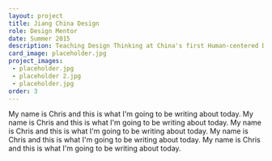 ```yaml
---
layout: project
title: Jiang China Design
role: Design Mentor
date: Summer 2015
description: Teaching Design Thinking at China's first Human-centered Design bootcamp.
card_image: placeholder.jpg
project_images: 
 - placeholder.jpg
 - placeholder 2.jpg
 - placeholder.jpg
order: 3
---
```



My name is Chris and this is what I'm going to be writing about today. My name is Chris and this is what I'm going to be writing about today. My name is Chris and this is what I'm going to be writing about today. My name is Chris and this is what I'm going to be writing about today. My name is Chris and this is what I'm going to be writing about today.

